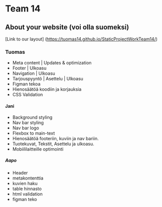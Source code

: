 # Team 14

## About your website (voi olla suomeksi)

[Link to our layout]
(https://tuomas14.github.io/StaticProjectWorkTeam14/)

### Tuomas
- Meta content | Updates & optimization 
- Footer | Ulkoasu
- Navigation | Ulkoasu
- Tarjouspyyntö | Asettelu | Ulkoasu
- Figman tekoa
- Hienosäätöä koodiin ja korjauksia
- CSS Validation

#### Jani
- Background styling
- Nav bar styling
- Nav bar logo
- Flexbox to main-text
- Hienosäätöä footeriin, kuviin ja nav bariin.
- Tuotekuvat, Tekstit, Asettelu ja ulkoasu.
- Mobiililaitteille optimointi

##### Aapo
- Header
- metakontenttia
- kuvien haku
- table hinnasto
- html validation
- figman teko